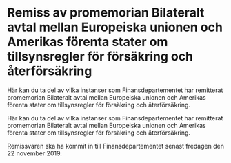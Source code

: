 # Remiss av promemorian Bilateralt avtal mellan Europeiska unionen och Amerikas förenta stater om tillsynsregler för försäkring och återförsäkring

Här kan du ta del av vilka instanser som Finansdepartementet har remitterat promemorian Bilateralt avtal mellan Europeiska unionen och Amerikas förenta stater om tillsynsregler för försäkring och återförsäkring.

Här kan du ta del av vilka instanser som Finansdepartementet har remitterat promemorian Bilateralt avtal mellan Europeiska unionen och Amerikas förenta stater om tillsynsregler för försäkring och återförsäkring.

Remissvaren ska ha kommit in till Finansdepartementet senast fredagen den 22 november 2019.
